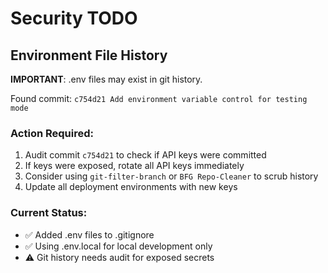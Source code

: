 # Security TODO

## Environment File History
**IMPORTANT**: .env files may exist in git history. 

Found commit: `c754d21 Add environment variable control for testing mode`

### Action Required:
1. Audit commit `c754d21` to check if API keys were committed
2. If keys were exposed, rotate all API keys immediately  
3. Consider using `git-filter-branch` or `BFG Repo-Cleaner` to scrub history
4. Update all deployment environments with new keys

### Current Status:
- ✅ Added .env files to .gitignore
- ✅ Using .env.local for local development only
- ⚠️ Git history needs audit for exposed secrets